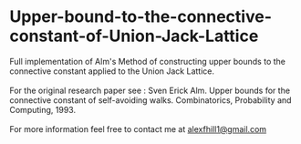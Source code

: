 # Upper-bound-to-the-connective-constant-of-Union-Jack-Lattice
Full implementation of Alm's Method of constructing upper bounds to the connective constant applied to the Union Jack Lattice. <br/>
<br/>
For the original research paper see : Sven Erick Alm. Upper bounds for the connective constant of self-avoiding walks. Combinatorics, Probability and Computing, 1993. <br/>
<br/>
For more information feel free to contact me at alexfhill1@gmail.com

